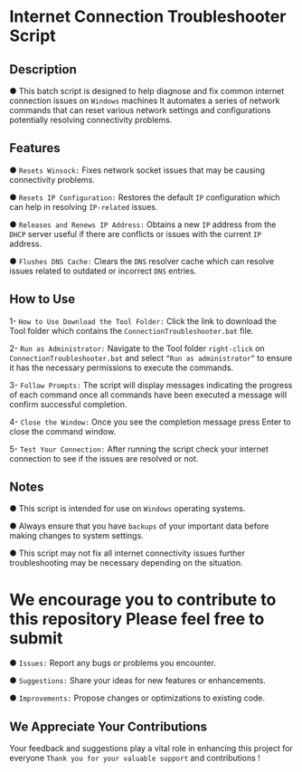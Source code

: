 # Internet Connection Troubleshooter Script

## Description

● This batch script is designed to help diagnose and fix common internet connection issues on `Windows` machines It automates a series of network commands that can reset various network settings and configurations potentially resolving connectivity problems.

## Features

● `Resets Winsock:` Fixes network socket issues that may be causing connectivity problems.

● `Resets IP Configuration:` Restores the default `IP` configuration which can help in resolving `IP-related` issues.

● `Releases and Renews IP Address:` Obtains a new `IP` address from the `DHCP` server useful if there are conflicts or issues with the current `IP` address.

● `Flushes DNS Cache:` Clears the `DNS` resolver cache which can resolve issues related to outdated or incorrect `DNS` entries.

## How to Use

1- `How to Use Download the Tool Folder:` Click the link to download the Tool folder which contains the `ConnectionTroubleshooter.bat` file.

2- `Run as Administrator:` Navigate to the Tool folder `right-click` on `ConnectionTroubleshooter.bat` and select `“Run as administrator”` to ensure it has the necessary permissions to execute the commands.

3- `Follow Prompts:` The script will display messages indicating the progress of each command once all commands have been executed a message will confirm successful completion.

4- `Close the Window:` Once you see the completion message press Enter to close the command window.

 5- `Test Your Connection:` After running the script check your internet connection to see if the issues are resolved or not.

## Notes

● This script is intended for use on `Windows` operating systems.

● Always ensure that you have `backups` of your important data before making changes to system settings.

● This script may not fix all internet connectivity issues further troubleshooting may be necessary depending on the situation.

 # We encourage you to contribute to this repository Please feel free to submit
 
● `Issues:` Report any bugs or problems you encounter.

● `Suggestions:` Share your ideas for new features or enhancements.

● `Improvements:` Propose changes or optimizations to existing code.

## We Appreciate Your Contributions

Your feedback and suggestions play a vital role in enhancing this project for everyone `Thank you for your valuable support` and contributions !
